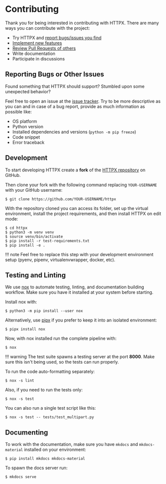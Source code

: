 # Contributing

Thank you for being interested in contributing with HTTPX.
There are many ways you can contribute with the project:

- Try HTTPX and [report bugs/issues you find](https://github.com/encode/httpx/issues/new)
- [Implement new features](https://github.com/encode/httpx/issues?q=is%3Aissue+is%3Aopen+label%3A%22good+first+issue%22)
- [Review Pull Requests of others](https://github.com/encode/httpx/pulls)
- Write documentation
- Participate in discussions

## Reporting Bugs or Other Issues

Found something that HTTPX should support?
Stumbled upon some unexpected behavior?

Feel free to open an issue at the
[issue tracker](https://github.com/encode/httpx/issues).
Try to be more descriptive as you can and in case of a bug report,
provide as much information as possible like:

- OS platform
- Python version
- Installed dependencies and versions (`python -m pip freeze`)
- Code snippet
- Error traceback

## Development

To start developing HTTPX create a **fork** of the
[HTTPX repository](https://github.com/encode/httpx) on GitHub.

Then clone your fork with the following command replacing `YOUR-USERNAME` with
your GitHub username:

```shell
$ git clone https://github.com/YOUR-USERNAME/httpx
```

With the repository cloned you can access its folder, set up the
virtual environment, install the project requirements,
and then install HTTPX on edit mode:

```shell
$ cd httpx
$ python3 -m venv venv
$ source venv/bin/activate
$ pip install -r test-requirements.txt
$ pip install -e .
```

!!! note
    Feel free to replace this step with your development environment setup
    (pyenv, pipenv, virtualenvwrapper, docker, etc).

## Testing and Linting

We use [nox](https://nox.thea.codes/en/stable/) to automate testing, linting,
and documentation building workflow. Make sure you have it installed
at your system before starting.

Install nox with:

```shell
$ python3 -m pip install --user nox
```

Alternatively, use [pipx](https://github.com/pipxproject/pipx) if you prefer
to keep it into an isolated environment:

```shell
$ pipx install nox
```

Now, with nox installed run the complete pipeline with:

```shell
$ nox
```

!!! warning
    The test suite spawns a testing server at the port **8000**.
    Make sure this isn't being used, so the tests can run properly.

To run the code auto-formatting separately:

```shell
$ nox -s lint
```

Also, if you need to run the tests only:

```shell
$ nox -s test
```

You can also run a single test script like this:

```shell
$ nox -s test -- tests/test_multipart.py
```

## Documenting

To work with the documentation, make sure you have `mkdocs` and
`mkdocs-material` installed on your environment:

```shell
$ pip install mkdocs mkdocs-material
```

To spawn the docs server run:

```shell
$ mkdocs serve
```
